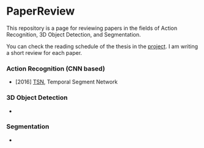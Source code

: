 # PaperReview

This repository is a page for reviewing papers in the fields of Action Recognition, 3D Object Detection, and Segmentation.

You can check the reading schedule of the thesis in the [project](https://github.com/users/jinsoo9595/projects/1). I am writing a short review for each paper.


### Action Recognition (CNN based)
- [2016] [TSN](https://github.com/jinsoo9595/PaperReview/issues/1), Temporal Segment Network

### 3D Object Detection
- 

### Segmentation
- 
